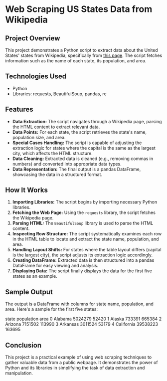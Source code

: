 # Web Scraping US States Data from Wikipedia

## Project Overview
This project demonstrates a Python script to extract data about the United States' states from Wikipedia, specifically from [this page](https://en.wikipedia.org/wiki/List_of_states_and_territories_of_the_United_States). The script fetches information such as the name of each state, its population, and area.

## Technologies Used
- Python
- Libraries: requests, BeautifulSoup, pandas, re

## Features
- **Data Extraction:** The script navigates through a Wikipedia page, parsing the HTML content to extract relevant data.
- **Data Points:** For each state, the script retrieves the state's name, population size, and area.
- **Special Cases Handling:** The script is capable of adjusting the extraction logic for states where the capital is the same as the largest city, which affects the HTML structure.
- **Data Cleaning:** Extracted data is cleaned (e.g., removing commas in numbers) and converted into appropriate data types.
- **Data Representation:** The final output is a pandas DataFrame, showcasing the data in a structured format.

## How It Works
1. **Importing Libraries:** The script begins by importing necessary Python libraries.
2. **Fetching the Web Page:** Using the `requests` library, the script fetches the Wikipedia page.
3. **Parsing HTML:** The `BeautifulSoup` library is used to parse the HTML content.
4. **Inspecting Row Structure:** The script systematically examines each row in the HTML table to locate and extract the state name, population, and area.
5. **Handling Layout Shifts:** For states where the table layout differs (capital is the largest city), the script adjusts its extraction logic accordingly.
6. **Creating DataFrame:** Extracted data is then structured into a pandas DataFrame for easy viewing and analysis.
7. **Displaying Data:** The script finally displays the data for the first five states as an example.

## Sample Output
The output is a DataFrame with columns for state name, population, and area. Here's a sample for the first five states:

state	population	area
0	Alabama	5024279	52420
1	Alaska	733391	665384
2	Arizona	7151502	113990
3	Arkansas	3011524	53179
4	California	39538223	163695


## Conclusion
This project is a practical example of using web scraping techniques to gather valuable data from a public webpage. It demonstrates the power of Python and its libraries in simplifying the task of data extraction and manipulation.
